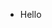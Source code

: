 - Hello

<!---
Chris-Biju/Chris-Biju is a ✨ special ✨ repository because its `README.md` (this file) appears on your GitHub profile.
You can click the Preview link to take a look at your changes.
--->
